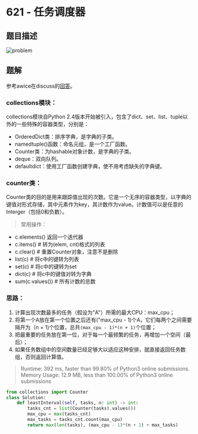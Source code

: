 # 621 -  任务调度器

## 题目描述
![problem](images/621.png)

## 题解
参考awice在discuss的[回答](https://leetcode.com/problems/task-scheduler/discuss/104507/Python-Straightforward-with-Explanation)。

### collections模块：   
collections模块自Python 2.4版本开始被引入，包含了dict、set、list、tuple以外的一些特殊的容器类型，分别是：
- OrderedDict类：排序字典，是字典的子类。
- namedtuple()函数：命名元组，是一个工厂函数。
- Counter类：为hashable对象计数，是字典的子类。
- deque：双向队列。
- defaultdict：使用工厂函数创建字典，使不用考虑缺失的字典键。

### counter类：  
Counter类的目的是用来跟踪值出现的次数。它是一个无序的容器类型，以字典的键值对形式存储，其中元素作为key，其计数作为value。计数值可以是任意的Interger（包括0和负数）。
>常用操作：  
- c.elements()  返回一个迭代器
- c.items()  # 转为(elem, cnt)格式的列表
- c.clear()  # 重置Counter对象，注意不是删除
- list(c)  # 将c中的键转为列表
- set(c)  # 将c中的键转为set
- dict(c)  # 将c中的键值对转为字典
- sum(c.values())  # 所有计数的总数

### 思路：  
1. 计算出现次数最多的任务（假设为"A"）所需的最大CPU：max_cpu；
2. 将第一个A放在第一个位置之后还有("max_cpu - 1)个A，它们每两个之间需要隔开为（n + 1)个位置，总共`(max_cpu - 1)*(n + 1)`个位置；
3. 把最重要的任务放在第一位，对于每一个最频繁的任务，再增加一个空间（最后）；
4. 如果任务数组中的空间数量已经足够大以适应这种安排，就直接返回任务数组，否则返回计算值。

> Runtime: 392 ms, faster than 99.80% of Python3 online submissions.  
Memory Usage: 12.9 MB, less than 100.00% of Python3 online submissions

```python
from collections import Counter
class Solution:
    def leastInterval(self, tasks, n: int) -> int:
        tasks_cnt = list(Counter(tasks).values())
        max_cpu = max(tasks_cnt)
        max_tasks = tasks_cnt.count(max_cpu)
        return max(len(tasks), (max_cpu - 1)*(n + 1) + max_tasks)
```